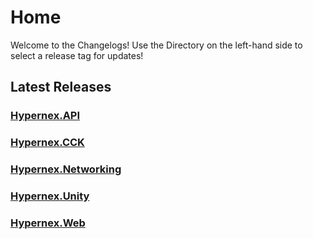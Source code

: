 # Home

Welcome to the Changelogs! Use the Directory on the left-hand side to select a release tag for updates!

## Latest Releases

### [Hypernex.API](./Hypernex.API/141.md)

### [Hypernex.CCK](./Hypernex.CCK/144.md)

### [Hypernex.Networking](./Hypernex.Networking/124.md)

### [Hypernex.Unity](./Hypernex.Unity/2024102b.md)

### [Hypernex.Web](./Hypernex.Web/131.md)